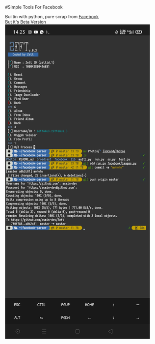 #Simple Tools For Facebook

Builtin with python, pure scrap from <a href="https://mbasic.facebook.com">Facebook</a><br>
But it's Beta Version
![ZEFT PICTURES.](https://github.com/asmin-dev/Zeft/blob/master/zeft.jpg?raw=true)
